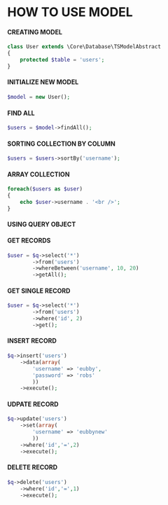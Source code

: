 
# HOW TO USE MODEL

#### CREATING MODEL
```php
class User extends \Core\Database\TSModelAbstract
{
	protected $table = 'users';
}
```

#### INITIALIZE NEW MODEL
```php
$model = new User();
```

#### FIND ALL 
```php
$users = $model->findAll();
```

#### SORTING COLLECTION BY COLUMN
```php
$users = $users->sortBy('username');
```

#### ARRAY COLLECTION
```php
foreach($users as $user)
{
	echo $user->username . '<br />';
}
```

#### USING QUERY OBJECT
#### GET RECORDS
```php
$user = $q->select('*')
		->from('users')
		->whereBetween('username', 10, 20)
		->getAll();
```

#### GET SINGLE RECORD
```php
$user = $q->select('*')
		->from('users')
		->where('id', 2)
		->get();
```

#### INSERT RECORD
```php
$q->insert('users')
	->data(array(
		'username' => 'eubby',
		'password' => 'robs'
		))
	->execute();
```

#### UDPATE RECORD
```php
$q->update('users')
	->set(array(
		'username' => 'eubbynew'
		))
	->where('id','=',2)
	->execute();
```

#### DELETE RECORD
```php
$q->delete('users')
	->where('id','=',1)
	->execute();
```